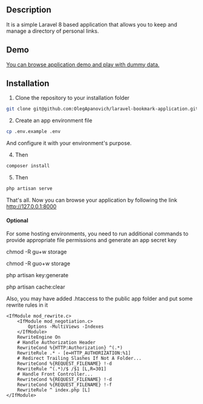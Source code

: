 ## Description
It is a simple Laravel 8 based application that allows you to keep and manage a directory of personal links.

## Demo
[You can browse application demo and play with dummy data.](https://bookmarks.monolitpro.info)

## Installation
1. Clone the repository to your installation folder
```bash
git clone git@github.com:OlegApanovich/laravel-bookmark-application.git .
```

2. Create an app environment file
```bash
cp .env.example .env
```
And configure it with your environment's purpose.

4. Then
```bash
composer install
``` 

5. Then
```bash
php artisan serve
```

That's all. Now you can browse your application by following the link http://127.0.0.1:8000

#### Optional
For some hosting environments, you need to run additional commands to provide appropriate file permissions and generate an app secret key

chmod -R gu+w storage

chmod -R guo+w storage

php artisan key:generate

php artisan cache:clear

Also, you may have added .htaccess to the public app folder and put some rewrite rules in it
```
<IfModule mod_rewrite.c>
    <IfModule mod_negotiation.c>
        Options -MultiViews -Indexes
    </IfModule>
    RewriteEngine On
    # Handle Authorization Header
    RewriteCond %{HTTP:Authorization} ^(.*)
    RewriteRule .* - [e=HTTP_AUTHORIZATION:%1]
    # Redirect Trailing Slashes If Not A Folder...
    RewriteCond %{REQUEST_FILENAME} !-d
    RewriteRule ^(.*)/$ /$1 [L,R=301]
    # Handle Front Controller...
    RewriteCond %{REQUEST_FILENAME} !-d
    RewriteCond %{REQUEST_FILENAME} !-f
    RewriteRule ^ index.php [L]
</IfModule>
```
